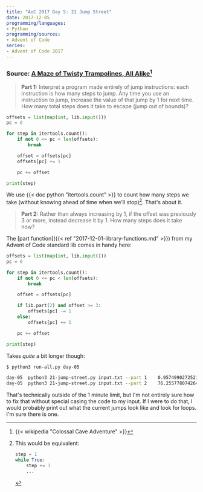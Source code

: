 ```yaml
---
title: "AoC 2017 Day 5: 21 Jump Street"
date: 2017-12-05
programming/languages:
- Python
programming/sources:
- Advent of Code
series:
- Advent of Code 2017
---
```

### Source: [A Maze of Twisty Trampolines, All Alike](http://adventofcode.com/2017/day/5)[^cca]

> **Part 1:** Interpret a program made entirely of jump instructions: each instruction is how many steps to jump. Any time you use an instruction to jump, increase the value of that jump by 1 for next time. How many total steps does it take to escape (jump out of bounds)?

<!--more-->

```python
offsets = list(map(int, lib.input()))
pc = 0

for step in itertools.count():
    if not 0 <= pc < len(offsets):
        break

    offset = offsets[pc]
    offsets[pc] += 1

    pc += offset

print(step)
```

We use {{< doc python "itertools.count" >}} to count how many steps we take (without knowing ahead of time when we'll stop)[^while]. That's about it.

> **Part 2:** Rather than always increasing by 1, if the offset was previously 3 or more, instead decrease it by 1. How many steps does it take now?

The [part function]({{< ref "2017-12-01-library-functions.md" >}}) from my Advent of Code standard lib comes in handy here:

```python
offsets = list(map(int, lib.input()))
pc = 0

for step in itertools.count():
    if not 0 <= pc < len(offsets):
        break

    offset = offsets[pc]

    if lib.part(2) and offset >= 3:
        offsets[pc] -= 1
    else:
        offsets[pc] += 1

    pc += offset

print(step)
```

Takes *quite* a bit longer though:

```bash
$ python3 run-all.py day-05

day-05  python3 21-jump-street.py input.txt --part 1    0.9574990272521973      394829
day-05  python3 21-jump-street.py input.txt --part 2    76.25577807426453       31150702
```

That's technically outside of the 1 minute limit, but I'm not entirely sure how to fix that without special casing the code to my input. If I were to do that, I would probably print out what the current jumps look like and look for loops. I'm sure there is one.

[^cca]: {{< wikipedia "Colossal Cave Adventure" >}}[^again]
[^again]: [Again]({{< ref "2016-12-13-noisy-puzzle.md" >}})

[^while]:
    This would be equivalent:
    ```python
    step = 1
    while True:
        step += 1
        ...
    ```
